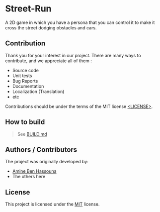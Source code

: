 # Street-Run

A 2D game in which you have a persona that you can control it to make it cross the street dodging obstacles and cars.

## Contribution

Thank you for your interest in our project. There are many ways to contribute,
and we appreciate all of them :

- Source code
- Unit tests
- Bug Reports
- Documentation
- Localization (Translation)
- etc

Contributions should be under the terms of the MIT license [&lt;LICENSE&gt;](LICENSE).

## How to build

> See [BUILD.md](BUILD.md)

## Authors / Contributors

The project was originally developed by:

- [Amine Ben Hassouna](https://github.com/aminosbh)
- The others here

## License

This project is licensed under the [MIT](LICENSE) license.
